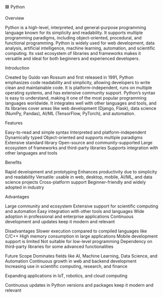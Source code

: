 🟦 Python

Overview

Python is a high-level, interpreted, and general-purpose programming language known for its simplicity and readability. It supports multiple programming paradigms, including object-oriented, procedural, and functional programming. Python is widely used for web development, data analysis, artificial intelligence, machine learning, automation, and scientific computing. Its vast ecosystem of libraries and frameworks makes it versatile and ideal for both beginners and experienced developers.

Introduction

Created by Guido van Rossum and first released in 1991, Python emphasizes code readability and simplicity, allowing developers to write clean and maintainable code. It is platform-independent, runs on multiple operating systems, and has extensive community support. Python’s syntax is easy to understand, making it one of the most popular programming languages worldwide. It integrates well with other languages and tools, and its libraries cover areas like web development (Django, Flask), data science (NumPy, Pandas), AI/ML (TensorFlow, PyTorch), and automation.

Features

Easy-to-read and simple syntax
Interpreted and platform-independent
Dynamically typed
Object-oriented and supports multiple paradigms
Extensive standard library
Open-source and community-supported
Large ecosystem of frameworks and third-party libraries
Supports integration with other languages and tools

Benefits

Rapid development and prototyping
Enhances productivity due to simplicity and readability
Versatile: usable in web, desktop, mobile, AI/ML, and data science projects
Cross-platform support
Beginner-friendly and widely adopted in industry

Advantages

Large community and ecosystem
Extensive support for scientific computing and automation
Easy integration with other tools and languages
Wide adoption in professional and enterprise applications
Continuous development and updates keep it modern and relevant

Disadvantages
Slower execution compared to compiled languages like C/C++
High memory consumption in large applications
Mobile development support is limited
Not suitable for low-level programming
Dependency on third-party libraries for some advanced functionalities

Future Scope
Dominates fields like AI, Machine Learning, Data Science, and Automation
Continuous growth in web and backend development
Increasing use in scientific computing, research, and finance

Expanding applications in IoT, robotics, and cloud computing

Continuous updates in Python versions and packages keep it modern and relevant

